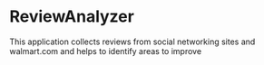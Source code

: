 # ReviewAnalyzer
This application collects reviews from social networking sites and walmart.com and helps to identify areas to improve
